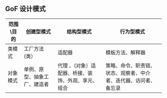 ## GoF 设计模式


| 范围\\目的	 | 创建型模式          | 结构型模式	                      | 行为型模式                            |
|-------------|-----------------|  ----------------------              |------------------------------------|
| 类模式	    | 工厂方法	\(类）      | 适配器	                        | 模板方法、解释器                         |
| 对象模式    | 单例、原型、抽象工厂、建造者 | 代理 、(对象）适配器、桥接、装饰、外观、享元、组合 | 策略、命令、职责链、状态、观察者、中介者、迭代器、访问者、备忘录 |

